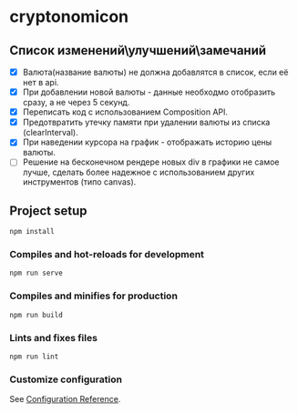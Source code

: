 # cryptonomicon

## Список изменений\улучшений\замечаний

- [x] Валюта(название валюты) не должна добавлятся в список, если её нет в api.
- [x] При добавлении новой валюты - данные необходмо отобразить сразу, а не через 5 секунд.
- [x] Переписать код с использованием Composition API.
- [x] Предотвратить утечку памяти при удалении валюты из списка (clearInterval).
- [x] При наведении курсора на график - отображать историю цены валюты.
- [ ] Решение на бесконечном рендере новых div в графики не самое лучше, сделать более надежное с использованием других инструментов (типо canvas).

## Project setup

```
npm install
```

### Compiles and hot-reloads for development

```
npm run serve
```

### Compiles and minifies for production

```
npm run build
```

### Lints and fixes files

```
npm run lint
```

### Customize configuration

See [Configuration Reference](https://cli.vuejs.org/config/).
